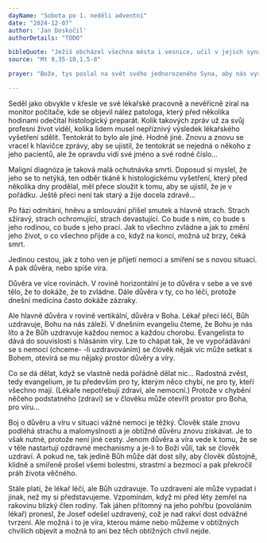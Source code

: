 ```yaml
---
dayName: "Sobota po 1. neděli adventní"
date: "2024-12-07"
author: 'Jan Doskočil'
authorDetails: "TODO"

bibleQuote: "Ježíš obcházel všechna města i vesnice, učil v jejich synagógách, hlásal radostnou zvěst o (Božím) království a uzdravoval každou nemoc a každou chorobu. Když viděl zástupy, bylo mu jich líto, protože byli vysílení a skleslí jako ovce bez pastýře. Tu řekl svým učedníkům: „Žeň je sice hojná, ale dělníků málo. Proste proto Pána žně, aby poslal dělníky na svou žeň.“ (Potom) si zavolal svých dvanáct učedníků a dal jim moc nad nečistými duchy, aby je vyháněli a uzdravovali každou nemoc a každou chorobu. Těchto dvanáct Ježíš poslal a přikázal jim: „Mezi pohany nechoďte a do žádného samařského města nevcházejte. Raději jděte k ztraceným ovcím z domu izraelského. Jděte a hlásejte: »Přiblížilo se nebeské království.« Uzdravujte nemocné, probouzejte k životu mrtvé, očišťujte malomocné, vyhánějte zlé duchy. Zadarmo jste dostali, zadarmo dávejte.“"
source: "Mt 9,35-10,1.5-8"

prayer: "Bože, tys poslal na svět svého jednorozeného Syna, aby nás vysvobodil z otroctví hříchu; ukaž svou otcovskou lásku všem, kdo toužebně očekávají tvou pomoc, a doveď nás k plné účasti na svobodě dětí Božích. Prosíme o to skrze tvého Syna…	"

---
```


Seděl jako obvykle v křesle ve své lékařské pracovně a nevěřícně zíral na monitor počítače, kde se objevil nález patologa, který před několika hodinami odečítal histologický preparát. Kolik takových zpráv už za svůj profesní život viděl, kolika lidem musel nepříznivý výsledek lékařského vyšetření sdělit. Tentokrát to bylo ale jiné. Hodně jiné. Znovu a znovu se vracel k hlavičce zprávy, aby se ujistil, že tentokrát se nejedná o někoho z jeho pacientů, ale že opravdu vidí své jméno a své rodné číslo…

Maligní diagnóza je taková malá ochutnávka smrti. Doposud si myslel, že jeho se to netýká, ten odběr tkáně k histologickému vyšetření, který před několika dny prodělal, měl přece sloužit k tomu, aby se ujistil, že je v pořádku. Ještě přeci není tak starý a žije docela zdravě…

Po fázi odmítání, hněvu a smlouvání přišel smutek a hlavně strach. Strach sžíravý, strach ochromující, strach devastující. Co bude s ním, co bude s jeho rodinou, co bude s jeho prací. Jak to všechno zvládne a jak to změní jeho život, o co všechno přijde a co, když na konci, možná už brzy, čeká smrt.

Jedinou cestou, jak z toho ven je přijetí nemoci a smíření se s novou situací. A pak důvěra, nebo spíše víra.

Důvěra ve více rovinách. V rovině horizontální je to důvěra v sebe a ve své tělo, že to dokáže, že to zvládne. Dále důvěra v ty, co ho léčí, protože dnešní medicína často dokáže zázraky.
 
Ale hlavně důvěra v rovině vertikální, důvěra v Boha. Lékař přeci léčí, Bůh uzdravuje, Bohu na nás záleží. V dnešním evangeliu čteme, že Bohu je nás líto a že Bůh uzdravuje každou nemoc a každou chorobu. Evangelista to dává do souvislosti s hlásáním víry. Lze to chápat tak, že ve vypořádávání se s nemocí (chceme-
-li uzdravováním) se člověk nějak víc může setkat s Bohem, otevírá se mu nějaký prostor důvěry a víry.

Co se dá dělat, když se vlastně nedá pořádně dělat nic… Radostná zvěst, tedy evangelium, je tu především pro ty, kterým něco chybí, ne pro ty, kteří všechno mají. (Lékaře nepotřebují zdraví, ale nemocní.) Protože v chybění něčeho podstatného (zdraví) se v člověku může otevřít prostor pro Boha, pro víru…

Boj o důvěru a víru v situaci vážné nemoci je těžký. Člověk stále znovu podléhá strachu a malomyslnosti a je obtížné důvěru znovu získávat. Je to však nutné, protože není jiné cesty. Jenom důvěra a víra vede k tomu, že se v těle nastartují ozdravné mechanismy a je-li to Boží vůlí, tak se člověk uzdraví. A pokud ne, tak jedině Bůh může dát dost síly, aby člověk důstojně, klidně a smířeně prošel všemi bolestmi, strastmi a bezmocí a pak překročil práh života věčného.

Stále platí, že lékař léčí, ale Bůh uzdravuje. To uzdravení ale může vypadat i jinak, než my si představujeme. Vzpomínám, když mi před léty zemřel na rakovinu blízký člen rodiny. Tak jáhen přítomný na jeho pohřbu (povoláním lékař) pronesl, že Josef odešel uzdravený, což je nad rakví dost odvážné tvrzení. Ale možná i to je víra, kterou máme nebo můžeme v obtížných chvílích objevit a možná to ani bez těch obtížných chvil nejde.


